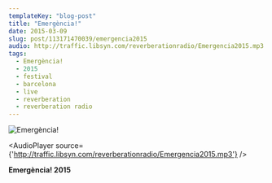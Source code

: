 ```yaml
---
templateKey: "blog-post"
title: "Emergència!"
date: 2015-03-09
slug: post/113171470039/emergencia2015
audio: http://traffic.libsyn.com/reverberationradio/Emergencia2015.mp3
tags:
  - Emergència!
  - 2015
  - festival
  - barcelona
  - live
  - reverberation
  - reverberation radio
---
```


![Emergència!](../images/7572eb7083980d3f6e5384d097673882d50b1219af1fc50684de37b5fcc35afc.jpg)

<AudioPlayer source={'http://traffic.libsyn.com/reverberationradio/Emergencia2015.mp3'} />

<p><b>Emerg&egrave;ncia! 2015<br /></b></p>
